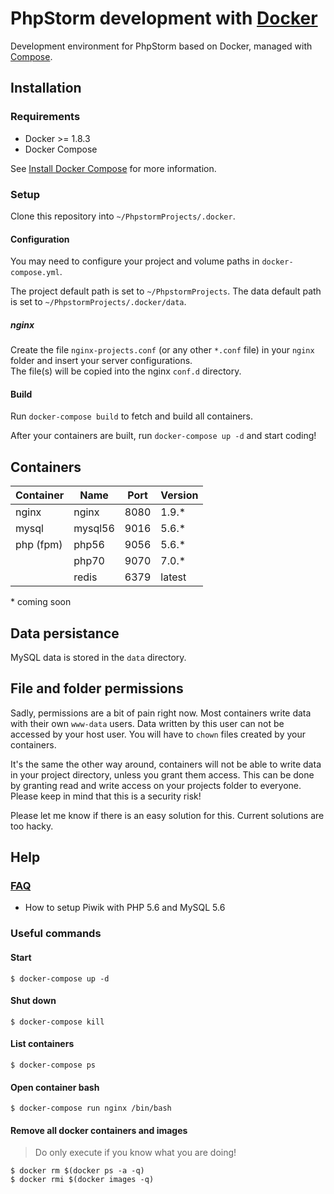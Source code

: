 # PhpStorm development with [Docker](https://github.com/docker/docker)

Development environment for PhpStorm based on Docker, managed with [Compose](https://github.com/docker/compose).

## Installation

### Requirements

* Docker >= 1.8.3
* Docker Compose

See [Install Docker Compose](https://docs.docker.com/compose/install/) for more information.

### Setup

Clone this repository into `~/PhpstormProjects/.docker`.

#### Configuration

You may need to configure your project and volume paths in `docker-compose.yml`.

The project default path is set to `~/PhpstormProjects`.
The data default path is set to `~/PhpstormProjects/.docker/data`.

##### nginx

Create the file `nginx-projects.conf` (or any other `*.conf` file) in your `nginx` folder and insert your server
configurations.   
The file(s) will be copied into the nginx `conf.d` directory.

#### Build

Run `docker-compose build` to fetch and build all containers.

After your containers are built, run `docker-compose up -d` and start coding!

## Containers

| Container   | Name    | Port  | Version  |
| ----------- | ------- | ----- | -------- |
| nginx       | nginx   | 8080  | 1.9.*    |
| mysql       | mysql56 | 9016  | 5.6.*    |
|  php (fpm)  | php56   | 9056  | 5.6.*    |
|             | php70   | 9070  | 7.0.*    |
|             | redis   | 6379  | latest   |

\* coming soon

## Data persistance

MySQL data is stored in the `data` directory.

## File and folder permissions

Sadly, permissions are a bit of pain right now. Most containers write data with their own `www-data` users. Data written
by this user can not be accessed by your host user. You will have to `chown` files created by your containers.

It's the same the other way around, containers will not be able to write data in your project directory, unless you
grant them access. This can be done by granting read and write access on your projects folder to everyone. Please keep
in mind that this is a security risk!

Please let me know if there is an easy solution for this. Current solutions are too hacky.

## Help

### [FAQ](https://github.com/jaylinski/docker-dev-phpstorm/wiki/FAQ)
* How to setup Piwik with PHP 5.6 and MySQL 5.6

### Useful commands

#### Start
`$ docker-compose up -d`

#### Shut down
`$ docker-compose kill`

#### List containers
`$ docker-compose ps`

#### Open container bash
`$ docker-compose run nginx /bin/bash`

#### Remove all docker containers and images
> Do only execute if you know what you are doing!

`$ docker rm $(docker ps -a -q)`   
`$ docker rmi $(docker images -q)`
